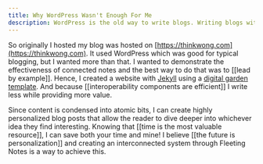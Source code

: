 ```yaml
---
title: Why WordPress Wasn't Enough For Me
description: WordPress is the old way to write blogs. Writing blogs with interconnected notes can make for highly personalized blogs where the user decides what to read.
---
```

So originally I hosted my blog was hosted on [https://thinkwong.com](https://thinkwong.com). It used WordPress which was good for typical blogging, but I wanted more than that. I wanted to demonstrate the effectiveness of connected notes and the best way to do that was to [[lead by example]].  Hence, I created a website with [Jekyll](https://jekyllrb.com/) using a [digital garden template](https://github.com/Jekyll-Garden/jekyll-garden.github.io). And because [[interoperability components are efficient]] I write less while providing more value.

Since content is condensed into atomic bits, I can create highly personalized blog posts that allow the reader to dive deeper into whichever idea they find interesting. Knowing that [[time is the most valuable resource]], I can save both your time and mine! I believe [[the future is personalization]] and creating an interconnected system through Fleeting Notes is a way to achieve this. 
